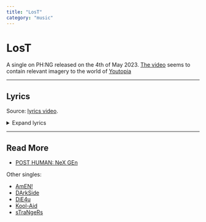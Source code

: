 ```yaml
---
title: "LosT"
category: "music"
---
```

#  LosT

A single on PH:NG released on the 4th of May 2023. [The video](https://www.youtube.com/watch?v=xv-70a6yXfM) 
seems to contain relevant imagery to the world of [Youtopia](../lore/youtopia)

***

## Lyrics

Source: [lyrics video](https://www.youtube.com/watch?v=L6tHMDaGgho).

<details class="lyrics">
<summary>Expand lyrics</summary>

> watching evangelion
> with a big fat slug of ketamine
> i lost the plot a little while ago, oh-oh
> my dog just died
> my friends hate me
> i saw myself on mtv
> and my ego is not my amigo
>
> oh, maybe i don't belong on this planet
> red crescent moons all over my hands
> it's too much to take
> i can't understand it
>
> someone, tell me
> why am i this way?
> stupid medicine not doing anything
> what the hell is fucking wrong with me?
> i guess there's no remedy
> i'm so terribly lost
>
> imaginary enemies
> suicidal tendencies
> serotonin's proper on its arse, oh-oh
> i used to go to therapy
> but the doctor tried to section me
> the next time that i open up
> to someone will be my autopsy 
>
> because i don't think i belong on this planet
> red crescent moons all over my hands
> it's too much to take,
> i can't fucking stand it
>
> someone, tell me
> why am i this way?
> stupid medicine not doing anything
> what the hell is fucking wrong with me?
> i guess there's no remedy
> own worst enemy
> i'm so terribly lost
>
> if i keep this up
> i think i'm gonna break down
> if i keep this up
> i think i'm gonna break down
> i think i'm gonna break down
> i think i'm gonna break down
>
> someone, tell me
> why am i this way?
> stupid medicine not doing anything
> what the hell is fucking wrong with me?
> i guess there's no remedy
> i'm so terribly lost
> why am i this way?
> stupid medicine not doing anything
> what the hell is fucking wrong with me?
> i guess there's no remedy
> own worst enemy
> i'm so terribly lost

</details>

***

## Read More

- [POST HUMAN: NeX GEn](ph-nex-gen)

Other singles:

- [AmEN!](song-amen.md)
- [DArkSide](song-darkside.md)
- [DiE4u](song-die4u.md)
- [Kool-Aid](song-koolaid.md)
- [sTraNgeRs](song-strangers.md)